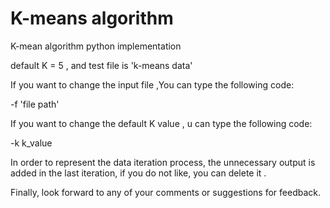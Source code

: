 

# K-means algorithm

K-mean algorithm python implementation

default K = 5 , and test file is 'k-means data'

If you want to change the input file ,You can type the following code:

-f 'file path'

If you want to change the default K value , u can type the following code:

-k k_value


In order to represent the data iteration process, the unnecessary output is added in the last iteration, if you do not like, you can delete it .

Finally, look forward to any of your comments or suggestions for feedback.
